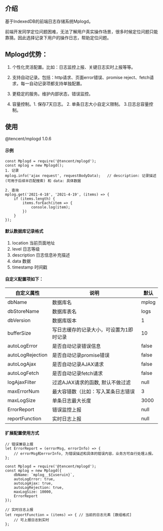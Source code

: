 ## 介绍
基于IndexedDB的前端日志存储系统Mplogd。

前端开发同学定位问题困难，无法了解用户真实操作场景，很多时候定位问题只能靠猜。因此选择记录下用户的操作日志，帮助定位问题。

## Mplogd优势：
1. 个性化灵活配置。比如：日志监控上报、关键日志实时上报等等。

2. 支持自动记录。包括：http请求、页面error错误、promise reject、fetch请求，每一自动记录项都支持单独配置。

3. 更稳定的服务。维护内部状态，错误监控。

4. 容量控制。1. 保存7天日志。 2. 单条日志大小自定义限制。 3.日志总容量控制。 

## 使用
@tencent/mplogd 1.0.6
#### 示例
```
const Mplogd = require('@tencent/mplogd');
const mplog = new Mplogd();
1. 记录
mplog.info('ajax request', requestBodyData);   // description: 记录描述(可用于后续半匹配搜索) 和 data: 具体数据

2. 查询
mplog.get('2021-4-18', '2021-4-19', (items) => {
	if (items.length) {
		items.forEach(item => {
			console.log(item);
		})
	}
});
```
#### 默认数据库记录格式
1. location 当前页面地址
2. level 日志等级
3. description 日志信息补充描述
4. data 数据
5. timestamp 时间戳

#### 自定义配置项如下：
   自定义属性       |       说明           |    默认  
----| ---- | ----
dbName         |  数据库名            | mplog
dbStoreName    | 数据库表名           | logs
dbVersion      | 数据库版本           | 1 
bufferSize     | 写日志缓存的记录大小，可设置为1即时记录 | 10
autoLogError     |是否自动记录错误信息     |   false  
autoLogRejection  |是否自动记录promise错误 |   false
autoLogAjax       | 是否自动记录AJAX请求   |   false
autoLogFetch      | 是否自动记录fetch请求  |   false
logAjaxFilter    | 过滤AJAX请求的函数, 默认不做过滤 | null
maxErrorNum    | 最大容错数（比如：写入某条日志错误 | 3
maxLogSize | 单条日志最大长度 |  3000
ErrorReport | 错误监控上报 | null
reportFunction | 实时日志上报 | null

#### 扩展配置使用方式
```
// 错误兼容上报
let ErrorReport = (errorMsg, errorInfo) => {
	// errorMsg和errorInfo, 为错误描述和具体的错误内容，业务方可自行处理上报。
};

const Mplogd = require('@tencent/mplogd');
const mplog = new Mplogd({
	dbName: `mplog__${useruin}`,
	autoLogError: true,
	autoLogAjax: true,
	autoLogRejection: true,
	maxLogSize: 10000,
	ErrorReport
});

// 实时日志上报
let reportFunction = (items) => { // 当前的日志元素 [数组格式]
	// 可上报日志到实时
};
```